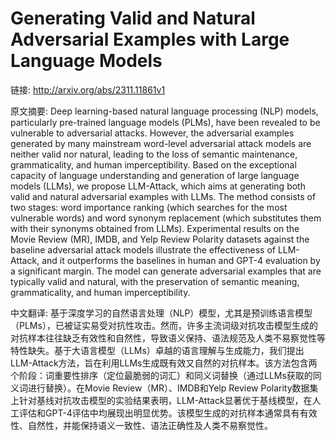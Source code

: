 # Generating Valid and Natural Adversarial Examples with Large Language Models

链接: http://arxiv.org/abs/2311.11861v1

原文摘要:
Deep learning-based natural language processing (NLP) models, particularly
pre-trained language models (PLMs), have been revealed to be vulnerable to
adversarial attacks. However, the adversarial examples generated by many
mainstream word-level adversarial attack models are neither valid nor natural,
leading to the loss of semantic maintenance, grammaticality, and human
imperceptibility. Based on the exceptional capacity of language understanding
and generation of large language models (LLMs), we propose LLM-Attack, which
aims at generating both valid and natural adversarial examples with LLMs. The
method consists of two stages: word importance ranking (which searches for the
most vulnerable words) and word synonym replacement (which substitutes them
with their synonyms obtained from LLMs). Experimental results on the Movie
Review (MR), IMDB, and Yelp Review Polarity datasets against the baseline
adversarial attack models illustrate the effectiveness of LLM-Attack, and it
outperforms the baselines in human and GPT-4 evaluation by a significant
margin. The model can generate adversarial examples that are typically valid
and natural, with the preservation of semantic meaning, grammaticality, and
human imperceptibility.

中文翻译:
基于深度学习的自然语言处理（NLP）模型，尤其是预训练语言模型（PLMs），已被证实易受对抗性攻击。然而，许多主流词级对抗攻击模型生成的对抗样本往往缺乏有效性和自然性，导致语义保持、语法规范及人类不易察觉性等特性缺失。基于大语言模型（LLMs）卓越的语言理解与生成能力，我们提出LLM-Attack方法，旨在利用LLMs生成既有效又自然的对抗样本。该方法包含两个阶段：词重要性排序（定位最脆弱的词汇）和同义词替换（通过LLMs获取的同义词进行替换）。在Movie Review（MR）、IMDB和Yelp Review Polarity数据集上针对基线对抗攻击模型的实验结果表明，LLM-Attack显著优于基线模型，在人工评估和GPT-4评估中均展现出明显优势。该模型生成的对抗样本通常具有有效性、自然性，并能保持语义一致性、语法正确性及人类不易察觉性。

